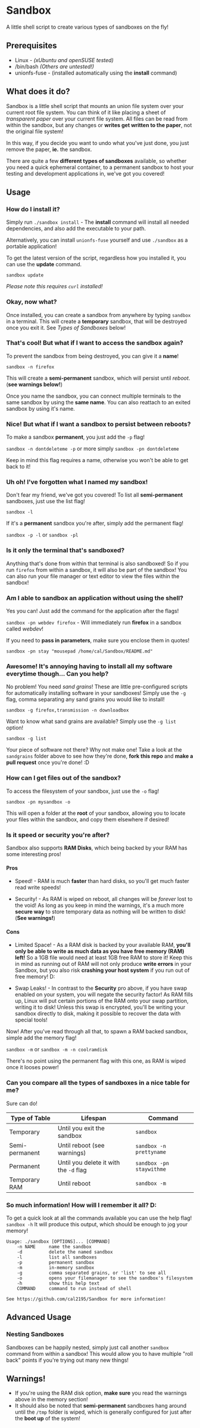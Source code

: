 # Sandbox

A little shell script to create various types of sandboxes on the fly!

## Prerequisites
* Linux - *(xUbuntu and openSUSE tested)*
* /bin/bash *(Others are untested!)*
* unionfs-fuse - (installed automatically using the **install** command)

## What does it do?
Sandbox is a little shell script that mounts an union file system over your current root file system. You can think of it like placing a sheet of *transparent paper* over your current file system. All files can be read from within the sandbox, but any changes or **writes get written to the paper**, not the original file system!

In this way, if you decide you want to undo what you've just done, you just remove the paper, **ie.** the sandbox.

There are quite a few **different types of sandboxes** available, so whether you need a quick ephemeral container, to a permanent sandbox to host your testing and development applications in, we've got you covered!

## Usage

### How do I install it?
Simply run `./sandbox install` - The **install** command will install all needed dependencies, and also add the executable to your path.

Alternatively, you can install `unionfs-fuse` yourself and use `./sandbox` as a portable application!

To get the latest version of the script, regardless how you installed it, you can use the **update** command.

`sandbox update`

*Please note this requires `curl` installed!*

### Okay, now what?
Once installed, you can create a sandbox from anywhere by typing `sandbox` in a terminal. This will create a **temporary** sandbox, that will be destroyed once you exit it. See *Types of Sandboxes* below!

### That's cool! But what if I want to access the sandbox again?
To prevent the sandbox from being destroyed, you can give it a **name**!

`sandbox -n firefox`

This will create a **semi-permanent** sandbox, which will persist until *reboot*. (**see warnings below!**)

Once you name the sandbox, you can connect multiple terminals to the same sandbox by using the **same name**. You can also reattach to an exited sandbox by using it's name.

### Nice! But what if I want a sandbox to persist between reboots?
To make a sandbox **permanent**, you just add the `-p` flag!

`sandbox -n dontdeleteme -p` or more simply `sandbox -pn dontdeleteme`

Keep in mind this flag requires a name, otherwise you won't be able to get back to it!

### Uh oh! I've forgotten what I named my sandbox!
Don't fear my friend, we've got you covered! To list all **semi-permanent** sandboxes, just use the list flag!

`sandbox -l`

If it's a **permanent** sandbox you're after, simply add the permanent flag!

`sandbox -p -l` or `sandbox -pl`

### Is it only the terminal that's sandboxed?
Anything that's done from within that terminal is also sandboxed! So if you run `firefox` from within a sandbox, it will also be part of the sandbox! You can also run your file manager or text editor to view the files within the sandbox!

### Am I able to sandbox an application without using the shell?
Yes you can! Just add the command for the application after the flags!

`sandbox -pn webdev firefox` - Will immediately run **firefox** in a sandbox called *webdev*!

If you need to **pass in parameters**, make sure you enclose them in quotes!

`sandbox -pn stay "mousepad /home/cal/Sandbox/README.md"`

### Awesome! It's annoying having to install all my software everytime though... Can you help?
No problem! You need *sand grains*! These are little pre-configured scripts for automatically installing software in your sandboxes! Simply use the `-g` flag, comma separating any sand grains you would like to install!

`sandbox -g firefox,transmission -n downloadbox`

Want to know what sand grains are available? Simply use the `-g list` option!

`sandbox -g list`

Your piece of software not there? Why not make one! Take a look at the `sandgrains` folder above to see how they're done, **fork this repo** and **make a pull request** once you're done! :D

### How can I get files out of the sandbox?
To access the filesystem of your sandbox, just use the `-o` flag!

`sandbox -pn mysandbox -o`

This will open a folder at the **root** of your sandbox, allowing you to locate your files within the sandbox, and copy them elsewhere if desired!

### Is it speed or security you're after?
Sandbox also supports **RAM Disks**, which being backed by your RAM has some interesting pros!
#### Pros
* Speed! - RAM is much **faster** than hard disks, so you'll get much faster read write speeds!

* Security! - As RAM is wiped on reboot, all changes will be *forever* lost to the void! As long as you keep in mind the warnings, it's a much more **secure way** to store temporary data as nothing will be written to disk! (**See warnings!**)

#### Cons
* Limited Space! - As a RAM disk is backed by your available RAM, **you'll only be able to write as much data as you have free memory (RAM) left!** So a 1GB file would need at least 1GB free RAM to store it! Keep this in mind as running out of RAM will not only produce **write errors** in your Sandbox, but you also risk **crashing your host system** if you run out of free memory! D:

* Swap Leaks! - In contrast to the **Security** pro above, if you have swap enabled on your system, you will negate the security factor! As RAM fills up, Linux will put certain portions of the RAM onto your swap partition, writing it to disk! Unless this swap is encrypted, you'll be writing your sandbox directly to disk, making it possible to recover the data with special tools!

Now! After you've read through all that, to spawn a RAM backed sandbox, simple add the memory flag!

`sandbox -m` or `sandbox -m -n coolramdisk`

There's no point using the permanent flag with this one, as RAM is wiped once it looses power!

### Can you compare all the types of sandboxes in a nice table for me?
Sure can do!

Type of Table | Lifespan | Command
--------------|----------|--------
Temporary | Until you exit the sandbox | `sandbox`
Semi-permanent | Until reboot (see warnings) | `sandbox -n prettyname`
Permanent | Until you delete it with the `-d` flag | `sandbox -pn staywithme`
Temporary RAM | Until reboot | `sandbox -m`


### So much information! How will I remember it all? D:
To get a quick look at all the commands available you can use the help flag!
`sandbox -h`
It will produce this output, which should be enough to jog your memory!
```
Usage: ./sandbox [OPTIONS]... [COMMAND]
    -n NAME     name the sandbox
    -d          delete the named sandbox
    -l          list all sandboxes
    -p          permanent sandbox
    -m          in-memory sandbox
    -g          comma separated grains, or 'list' to see all
    -o          opens your filemanager to see the sandbox's filesystem
    -h          show this help text
    COMMAND     command to run instead of shell

See https://github.com/cal2195/Sandbox for more information!
```

## Advanced Usage
### Nesting Sandboxes
Sandboxes can be happily nested, simply just call another `sandbox` command from within a sandbox! This would allow you to have multiple "roll back" points if you're trying out many new things!

## Warnings!
* If you're using the RAM disk option, **make sure** you read the warnings above in the memory section!
* It should also be noted that **semi-permanent** sandboxes hang around until the `/tmp` folder is wiped, which is generally configured for just after the **boot up** of the system!

